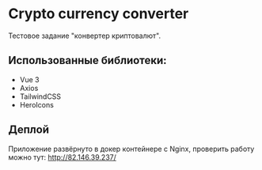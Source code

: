 # Crypto currency converter

Тестовое задание "конвертер криптовалют".

## Использованные библиотеки:

- Vue 3
- Axios
- TailwindCSS
- HeroIcons

## Деплой

Приложение развёрнуто в докер контейнере с Nginx, проверить работу можно тут: http://82.146.39.237/